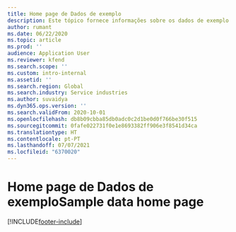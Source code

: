 ```yaml
---
title: Home page de Dados de exemplo
description: Este tópico fornece informações sobre os dados de exemplo disponíveis no Dynamics 365 Project Operations.
author: rumant
ms.date: 06/22/2020
ms.topic: article
ms.prod: ''
audience: Application User
ms.reviewer: kfend
ms.search.scope: ''
ms.custom: intro-internal
ms.assetid: ''
ms.search.region: Global
ms.search.industry: Service industries
ms.author: suvaidya
ms.dyn365.ops.version: ''
ms.search.validFrom: 2020-10-01
ms.openlocfilehash: db8b09cbba85db0adc0c2d1be0d0f766be30f515
ms.sourcegitcommit: 0fafe022731f0e1e8693382ff906e3f8541d34ca
ms.translationtype: HT
ms.contentlocale: pt-PT
ms.lasthandoff: 07/07/2021
ms.locfileid: "6370020"
---
```

# <a name="sample-data-home-page"></a><span data-ttu-id="dbb83-103">Home page de Dados de exemplo</span><span class="sxs-lookup"><span data-stu-id="dbb83-103">Sample data home page</span></span>


[!INCLUDE[footer-include](../includes/footer-banner.md)]